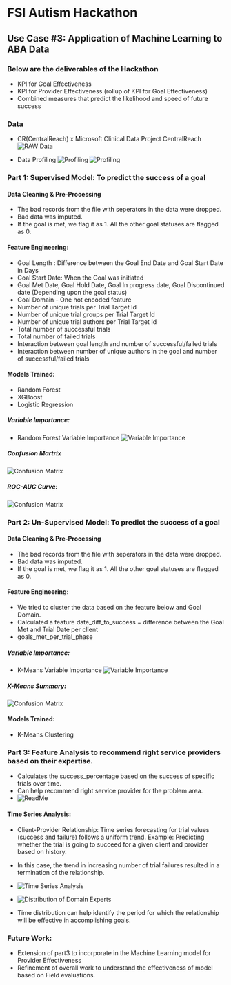 # FSI Autism Hackathon

## Use Case #3: Application of Machine Learning to ABA Data

### Below are the deliverables of the Hackathon
* KPI for Goal Effectiveness 
* KPI for Provider Effectiveness (rollup of KPI for Goal Effectiveness) 
* Combined measures that predict the likelihood and speed of future success 

### Data
* CR(CentralReach) x Microsoft Clinical Data Project CentralReach
![RAW Data](https://github.com/dipeshtech/ms_uc3_autism/blob/master/images/sample_raw.png)

* Data Profiling
![Profiling](https://github.com/dipeshtech/ms_uc3_autism/blob/master/images/data_desc.png)
![Profiling](https://github.com/dipeshtech/ms_uc3_autism/blob/master/images/exploratory_ana.png)



### Part 1: Supervised Model: To predict the success of a goal

#### Data Cleaning & Pre-Processing

* The bad records from the file with seperators in the data were dropped.
* Bad data was imputed.
* If the goal is met, we flag it as 1. All the other goal statuses are flagged as 0.

#### Feature Engineering:

* Goal Length : Difference between the Goal End Date and Goal Start Date in Days
* Goal Start Date: When the Goal was initiated 
* Goal Met Date, Goal Hold Date, Goal In progress date, Goal Discontinued date (Depending upon the goal status)
* Goal Domain - One hot encoded feature
* Number of unique trials per Trial Target Id
* Number of unique trial groups per Trial Target Id
* Number of unique trial authors per Trial Target Id
* Total number of successful trials
* Total number of failed trials
* Interaction between goal length and number of successful/failed trials
* Interaction between number of unique authors in the goal and number of successful/failed trials

#### Models Trained: 
* Random Forest
* XGBoost
* Logistic Regression

##### Variable Importance:

* Random Forest Variable Importance
![Variable Importance](https://github.com/dipeshtech/ms_uc3_autism/blob/master/images/variable_importance_RF.png)

##### Confusion Martrix
![Confusion Matrix](https://github.com/dipeshtech/ms_uc3_autism/blob/master/images/confusion_matrix_rf.png)

##### ROC-AUC Curve:
![Confusion Matrix](https://github.com/dipeshtech/ms_uc3_autism/blob/master/images/roc_auc_rf.png)


### Part 2: Un-Supervised Model: To predict the success of a goal

#### Data Cleaning & Pre-Processing

* The bad records from the file with seperators in the data were dropped.
* Bad data was imputed.
* If the goal is met, we flag it as 1. All the other goal statuses are flagged as 0.

#### Feature Engineering:

* We tried to cluster the data based on the feature below and Goal Domain.
* Calculated a feature date_diff_to_success = difference between the Goal Met and Trial Date per client
* goals_met_per_trial_phase

##### Variable Importance:

* K-Means Variable Importance
![Variable Importance](https://github.com/dipeshtech/ms_uc3_autism/blob/master/images/variable_importance_kmeans.png)

##### K-Means Summary:
![Confusion Matrix](https://github.com/dipeshtech/ms_uc3_autism/blob/master/images/kmeans_summ.png)

#### Models Trained: 
* K-Means Clustering

### Part 3: Feature Analysis to recommend right service providers based on their expertise.

* Calculates the success_percentage based on the success of specific trials over time.
* Can help recommend right service provider for the problem area.
* ![ReadMe](https://github.com/dipeshtech/ms_uc3_autism/blob/master/Domain_Expert_Recommendation.ipynb)

#### Time Series Analysis:
* Client-Provider Relationship: Time series forecasting for trial values (success and failure) follows a uniform trend. Example: Predicting whether the trial is going to succeed for a given client and provider based on history.

* In this case, the trend in increasing number of trial failures resulted in a termination of the relationship.

* ![Time Series Analysis](https://github.com/dipeshtech/ms_uc3_autism/blob/master/images/ts_1.png)

* ![Distribution of Domain Experts](https://github.com/dipeshtech/ms_uc3_autism/blob/master/images/top_10.png)
 
 * Time distribution can help identify the period for which the relationship will be effective in accomplishing goals.


### Future Work:
* Extension of part3 to incorporate in the Machine Learning model for Provider Effectiveness
* Refinement of overall work to understand the effectiveness of model based on Field evaluations.
